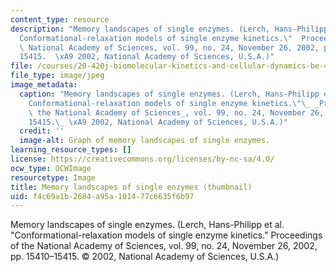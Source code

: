 ```yaml
---
content_type: resource
description: "Memory landscapes of single enzymes. (Lerch, Hans-Philipp et al.  \"\
  Conformational-relaxation models of single enzyme kinetics.\"  Proceedings of the\
  \ National Academy of Sciences, vol. 99, no. 24, November 26, 2002, pp. 15410\u2013\
  15415.  \xA9 2002, National Academy of Sciences, U.S.A.)"
file: /courses/20-420j-biomolecular-kinetics-and-cellular-dynamics-be-420j-fall-2004/f4c69a1b2684a95a101477c6635f6b97_20-420jf04-th.jpg
file_type: image/jpeg
image_metadata:
  caption: "Memory landscapes of single enzymes. (Lerch, Hans-Philipp et al.\_ \"\
    Conformational-relaxation models of single enzyme kinetics.\"\_ _Proceedings of\
    \ the National Academy of Sciences_, vol. 99, no. 24, November 26, 2002, pp. 15410\u2013\
    15415.\_ \xA9 2002, National Academy of Sciences, U.S.A.)"
  credit: ''
  image-alt: Graph of memory landscapes of single enzymes.
learning_resource_types: []
license: https://creativecommons.org/licenses/by-nc-sa/4.0/
ocw_type: OCWImage
resourcetype: Image
title: Memory landscapes of single enzymes (thumbnail)
uid: f4c69a1b-2684-a95a-1014-77c6635f6b97
---
```

Memory landscapes of single enzymes. (Lerch, Hans-Philipp et al.  "Conformational-relaxation models of single enzyme kinetics."  Proceedings of the National Academy of Sciences, vol. 99, no. 24, November 26, 2002, pp. 15410–15415.  © 2002, National Academy of Sciences, U.S.A.)